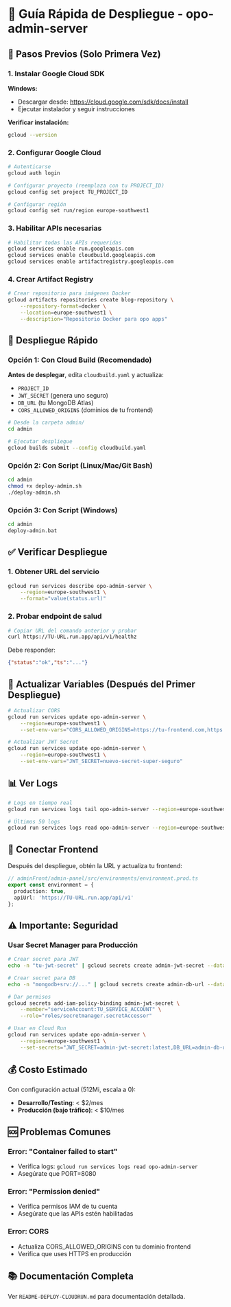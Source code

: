 # 🚀 Guía Rápida de Despliegue - opo-admin-server

## 📝 Pasos Previos (Solo Primera Vez)

### 1. Instalar Google Cloud SDK

**Windows:**
- Descargar desde: https://cloud.google.com/sdk/docs/install
- Ejecutar instalador y seguir instrucciones

**Verificar instalación:**
```bash
gcloud --version
```

### 2. Configurar Google Cloud

```bash
# Autenticarse
gcloud auth login

# Configurar proyecto (reemplaza con tu PROJECT_ID)
gcloud config set project TU_PROJECT_ID

# Configurar región
gcloud config set run/region europe-southwest1
```

### 3. Habilitar APIs necesarias

```bash
# Habilitar todas las APIs requeridas
gcloud services enable run.googleapis.com
gcloud services enable cloudbuild.googleapis.com
gcloud services enable artifactregistry.googleapis.com
```

### 4. Crear Artifact Registry

```bash
# Crear repositorio para imágenes Docker
gcloud artifacts repositories create blog-repository \
    --repository-format=docker \
    --location=europe-southwest1 \
    --description="Repositorio Docker para opo apps"
```

## 🚀 Despliegue Rápido

### Opción 1: Con Cloud Build (Recomendado)

**Antes de desplegar**, edita `cloudbuild.yaml` y actualiza:
- `PROJECT_ID`
- `JWT_SECRET` (genera uno seguro)
- `DB_URL` (tu MongoDB Atlas)
- `CORS_ALLOWED_ORIGINS` (dominios de tu frontend)

```bash
# Desde la carpeta admin/
cd admin

# Ejecutar despliegue
gcloud builds submit --config cloudbuild.yaml
```

### Opción 2: Con Script (Linux/Mac/Git Bash)

```bash
cd admin
chmod +x deploy-admin.sh
./deploy-admin.sh
```

### Opción 3: Con Script (Windows)

```bash
cd admin
deploy-admin.bat
```

## ✅ Verificar Despliegue

### 1. Obtener URL del servicio

```bash
gcloud run services describe opo-admin-server \
    --region=europe-southwest1 \
    --format="value(status.url)"
```

### 2. Probar endpoint de salud

```bash
# Copiar URL del comando anterior y probar
curl https://TU-URL.run.app/api/v1/healthz
```

Debe responder:
```json
{"status":"ok","ts":"..."}
```

## 🔐 Actualizar Variables (Después del Primer Despliegue)

```bash
# Actualizar CORS
gcloud run services update opo-admin-server \
    --region=europe-southwest1 \
    --set-env-vars="CORS_ALLOWED_ORIGINS=https://tu-frontend.com,https://otro-dominio.com"

# Actualizar JWT Secret
gcloud run services update opo-admin-server \
    --region=europe-southwest1 \
    --set-env-vars="JWT_SECRET=nuevo-secret-super-seguro"
```

## 📊 Ver Logs

```bash
# Logs en tiempo real
gcloud run services logs tail opo-admin-server --region=europe-southwest1

# Últimos 50 logs
gcloud run services logs read opo-admin-server --region=europe-southwest1 --limit=50
```

## 🔧 Conectar Frontend

Después del despliegue, obtén la URL y actualiza tu frontend:

```typescript
// adminFront/admin-panel/src/environments/environment.prod.ts
export const environment = {
  production: true,
  apiUrl: 'https://TU-URL.run.app/api/v1'
};
```

## ⚠️ Importante: Seguridad

### Usar Secret Manager para Producción

```bash
# Crear secret para JWT
echo -n "tu-jwt-secret" | gcloud secrets create admin-jwt-secret --data-file=-

# Crear secret para DB
echo -n "mongodb+srv://..." | gcloud secrets create admin-db-url --data-file=-

# Dar permisos
gcloud secrets add-iam-policy-binding admin-jwt-secret \
    --member="serviceAccount:TU_SERVICE_ACCOUNT" \
    --role="roles/secretmanager.secretAccessor"

# Usar en Cloud Run
gcloud run services update opo-admin-server \
    --region=europe-southwest1 \
    --set-secrets="JWT_SECRET=admin-jwt-secret:latest,DB_URL=admin-db-url:latest"
```

## 💰 Costo Estimado

Con configuración actual (512Mi, escala a 0):
- **Desarrollo/Testing**: < $2/mes
- **Producción (bajo tráfico)**: < $10/mes

## 🆘 Problemas Comunes

### Error: "Container failed to start"
- Verifica logs: `gcloud run services logs read opo-admin-server`
- Asegúrate que PORT=8080

### Error: "Permission denied"
- Verifica permisos IAM de tu cuenta
- Asegúrate que las APIs estén habilitadas

### Error: CORS
- Actualiza CORS_ALLOWED_ORIGINS con tu dominio frontend
- Verifica que uses HTTPS en producción

## 📚 Documentación Completa

Ver `README-DEPLOY-CLOUDRUN.md` para documentación detallada.

